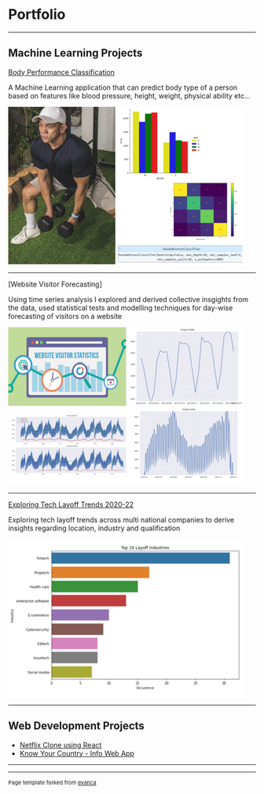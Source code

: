 # Portfolio

---

## Machine Learning Projects 

[Body Performance Classification](https://github.com/adarsh272/Body-Performance-Classification)

A Machine Learning application that can predict body type of a person based on features like blood pressure, height, weight, physical ability etc...

<img src="images/thumbnail-1.png?raw=true"/>

---
[Website Visitor Forecasting]

Using time series analysis I explored and derived collective insgights from the data, used statistical tests and modelling techniques for day-wise forecasting of visitors on a website

<img src="images/thumbnail-2.png?raw=true"/>

---
[Exploring Tech Layoff Trends 2020-22](https://github.com/adarsh272/Exploring-Layoff-Trends-in-Tech)

Exploring tech layoff trends across multi national companies to derive insights regarding location, industry and qualification

<img src="images/thumbnail-3.png?raw=true"/>

---

## Web Development Projects

- [Netflix Clone using React](https://github.com/adarsh272/Netflix-Clone)
- [Know Your Country - Info Web App](https://github.com/adarsh272/Know-Your-Country-Country-Manager)

---




---
<p style="font-size:11px">Page template forked from <a href="https://github.com/evanca/quick-portfolio">evanca</a></p>
<!-- Remove above link if you don't want to attibute -->
